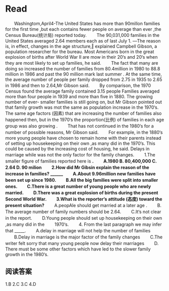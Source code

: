 # Read

　　Washingtom,April4-The United States has more than 90millon families for the first time ,but each contains fewer people on average than ever ,the Census Bureau(统计局) reported today.
　　The 90,031,000 families in the United States averaged 2.64 members each as of last July 1. ―The reason is, in effect, changes in the age structure,‖ explained Campbell Gibson, a population researcher for the bureau. Most Americans born in the great explosion of births after World War II are mow in their 20‘s and 20‘s when they are most likely to set up families, he said.
　　The fact that many are doing so increased the number of families from 80.4million in 1980 to 88.8 million in 1986 and past the 90 million mark last summer . At the same time, the average number of people per family dropped from 2.75 in 1935 to 2.65 in 1986 and then to 2.64,Mr Gibson said.
　　By comparison, the 1970 Census found the average family contained 3.15 people Families averaged more than four people in 1939 and more than five in 1880. The growing number of ever- smaller families is still going on, but Mr Gibson pointed out that family growth was mot the same as population increase in the 1970‘s. The same age factors (因素) that are increasing the number of families also happened then, but in the 1970‘s the proportion(比例) of families in each age group was also growing .
　　That has not continued in the 1980‘s for a number of possible reasons, Mr Gibson said.
　　For example, in the 1880‘s more young people have chosen to remain home with their parents instead of setting up housekeeping on their own ,as many did in the 1970‘s. This could be caused by the increasing cost of housing, he said. Delays in marriage while was not the only factor for the family changes.
　　1.The smaller figure of families reported here is ______.
　　A.1980 B. 80,400,000 C. 2.64 D. 90 milion
　　2.How did Mr Gibsin explain the reason of the increase in families? ______
　　A.About 9.96million new families have been set up since 1980.
　　B.All the big families were split into smaller ones.
　　C.There is a great number of young people who are newly married.
　　D.There was a great explosion of births during the present Second World War.
　　3.What is the reporter‘s attitude (态度) toward the present situation?______
　　A.peopAle should get married at a later age .
　　B. The average number of family numbers should be 2.64.
　　C.It‘s not clear in the report.
　　D.Young people should set up housekeeping on their own ,as many did in the
　　1970‘s.
　　4. From the last paragraph we may infer that _____.
　　A.delay in marriage will not help the number of families
　　B.Delay in marriage is the major factor of the family changes
　　C.The writer felt sorry that many young people now delay their marriages
　　D. There must be some other factors which have led to the slower family growth in the 1980‘s.
## 阅读答案
1.B
2.C
3.C
4.D
